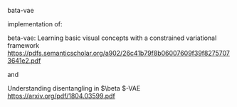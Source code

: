 bata-vae


implementation of:
 
beta-vae: Learning basic visual concepts with a constrained variational framework
https://pdfs.semanticscholar.org/a902/26c41b79f8b06007609f39f82757073641e2.pdf

and 

Understanding disentangling in $\beta $-VAE
https://arxiv.org/pdf/1804.03599.pdf



